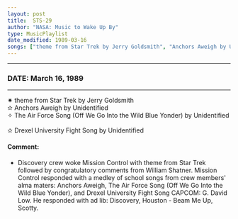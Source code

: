 ```yaml
---
layout: post
title:  STS-29
author: "NASA: Music to Wake Up By"
type: MusicPlaylist
date_modified: 1989-03-16
songs: ["theme from Star Trek by Jerry Goldsmith", "Anchors Aweigh by Unidentified", "The Air Force Song (Off We Go Into the Wild Blue Yonder) by Unidentified", "Drexel University Fight Song by Unidentified"]
---
```


----
### DATE: March 16, 1989
----
✷ theme from Star Trek by Jerry Goldsmith  &nbsp;<br />
✫ Anchors Aweigh by Unidentified  &nbsp;<br />
✧ The Air Force Song (Off We Go Into the Wild Blue Yonder) by Unidentified  &nbsp;<br />
✫ Drexel University Fight Song by Unidentified

#### Comment:
* Discovery crew woke Mission Control with theme from Star Trek followed by congratulatory comments from William Shatner. Mission Control responded with a   medley of school songs from crew members' alma maters: Anchors Aweigh, The Air Force Song (Off We Go Into the Wild Blue Yonder), and Drexel University Fight Song CAPCOM: G. David Low. He responded with ad lib: Discovery, Houston - Beam Me Up, Scotty.




<br/>
<center>
	<a target="_blank"
	   href="https://twitter.com/intent/tweet?hashtags=Space,NASA,Playlist,NASAWakeupCalls,SpaceProgram&text=🚀 {{ page.author}}, '{{ page.songs.first }}' {{ page.title }}, {{ page.date | date: '%B %d, %Y' }}, {{ site.url }}{{ page.url }}&via=nasawakeupcalls"><i class="fab fa-twitter" title="Tweet this page" alt="Tweet this page" style="font-size: 1.3em;"></i></a>
	&nbsp; 	<i class="fas fa-user-astronaut" style="font-size: 1.5em;"></i> &nbsp;
    <a id="custom_amazon_link"
       type="amzn" search="#"
       category="popular music">
    <i class="fab fa-amazon" style="font-size: 1.3em;"></i></a>
</center>

<!-- Randomly resolve an individual entry from a song array -->
<script src="/assets/javascript/seedrandom.min.js"></script>
<script>
  var wake_me_up = ["theme from Star Trek by Jerry Goldsmith", "Anchors Aweigh by Unidentified", "The Air Force Song (Off We Go Into the Wild Blue Yonder) by Unidentified", "Drexel University Fight Song by Unidentified"];
  var prng = new Math.seedrandom();
  function randomSong() {
    song = wake_me_up[Math.floor(Math.random() * wake_me_up.length)];
    var amazon_link = document.getElementById("custom_amazon_link");
    amazon_link.setAttribute("search", song);
  }
  window.onload = randomSong();
</script>

